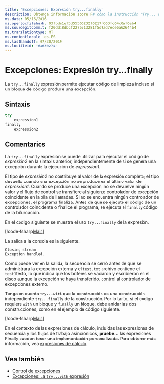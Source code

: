 ```yaml
---
title: 'Excepciones: Expresión try...finally'
description: Obtenga información sobre F# cómo la instrucción "Try... Finalmente, la expresión permite ejecutar código de limpieza incluso si un bloque de código produce una excepción.
ms.date: 05/16/2016
ms.openlocfilehash: 03fbda1ef5d55560232f0217f603fc04c0af0eb4
ms.sourcegitcommit: f20dd18dbcf2275513281f5d9ad7ece6a62644b4
ms.translationtype: MT
ms.contentlocale: es-ES
ms.lasthandoff: 07/30/2019
ms.locfileid: "68630274"
---
```

# <a name="exceptions-the-tryfinally-expression"></a>Excepciones: Expresión try...finally

La `try...finally` expresión permite ejecutar código de limpieza incluso si un bloque de código produce una excepción.

## <a name="syntax"></a>Sintaxis

```fsharp
try
    expression1
finally
    expression2
```

## <a name="remarks"></a>Comentarios

La `try...finally` expresión se puede utilizar para ejecutar el código de *expresión2* en la sintaxis anterior, independientemente de si se genera una excepción durante la ejecución de *expression1*.

El tipo de *expresión2* no contribuye al valor de la expresión completa; el tipo devuelto cuando una excepción no se produce es el último valor de *expression1*. Cuando se produce una excepción, no se devuelve ningún valor y el flujo de control se transfiere al siguiente controlador de excepción coincidente en la pila de llamadas. Si no se encuentra ningún controlador de excepciones, el programa finaliza. Antes de que se ejecute el código de un controlador coincidente o finalice el programa, se ejecuta el `finally` código de la bifurcación.

En el código siguiente se muestra el uso `try...finally` de la expresión.

[!code-fsharp[Main](~/samples/snippets/fsharp/lang-ref-2/snippet5701.fs)]

La salida a la consola es la siguiente.

```
Closing stream
Exception handled.
```

Como puede ver en la salida, la secuencia se cerró antes de que se administrara la excepción externa y el `test.txt` archivo contiene el `test1`texto, lo que indica que los búferes se vaciaron y escribieron en el disco aunque la excepción se haya transferido. control al controlador de excepciones externo.

Tenga en cuenta `try...with` que la construcción es una construcción independiente `try...finally` de la construcción. Por lo tanto, si el código requiere `with` un bloque y `finally` un bloque, debe anidar las dos construcciones, como en el ejemplo de código siguiente.

[!code-fsharp[Main](~/samples/snippets/fsharp/lang-ref-2/snippet5702.fs)]

En el contexto de las expresiones de cálculo, incluidas las expresiones de secuencia y los flujos de trabajo asincrónicos, **pruebe...** las expresiones Finally pueden tener una implementación personalizada. Para obtener más información, vea [expresiones de cálculo](../computation-expressions.md).

## <a name="see-also"></a>Vea también

- [Control de excepciones](index.md)
- [Excepciones: La `try...with` expresión](the-try-with-expression.md)
